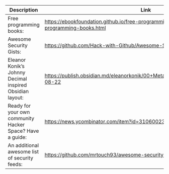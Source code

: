 Description | Link
------------ | ------------
Free programming books: | https://ebookfoundation.github.io/free-programming-books/books/free-programming-books.html
Awesome Security Gists: | https://github.com/Hack-with-Github/Awesome-Security-Gists
Eleanor Konik’s Johnny Decimal inspired Obsidian layout: | https://publish.obsidian.md/eleanorkonik/00+Meta/03+Structure/JD+System+2021-08-22
Ready for your own community Hacker Space? Have a guide: | https://news.ycombinator.com/item?id=31060023
An additional awesome list of security feeds: | https://github.com/mrtouch93/awesome-security-feed
